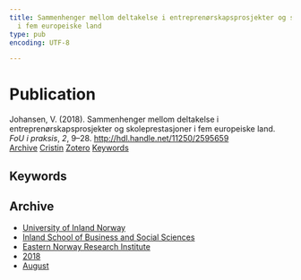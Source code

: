 ```yaml
---
title: Sammenhenger mellom deltakelse i entreprenørskapsprosjekter og skoleprestasjoner
  i fem europeiske land
type: pub
encoding: UTF-8

---
```

<h1>Publication</h1>
<article id="csl-bib-container-ZKZFGQNS" class="csl-bib-container">
  <div class="csl-bib-body"> <div class="csl-entry">Johansen, V. (2018). Sammenhenger mellom deltakelse i entreprenørskapsprosjekter og skoleprestasjoner i fem europeiske land. <i>FoU i praksis</i>, <i>2</i>, 9–28. <a href="http://hdl.handle.net/11250/2595659">http://hdl.handle.net/11250/2595659</a></div> </div>
  <div class="csl-bib-buttons">
    <a href="#taxonomy-article-ZKZFGQNS" alt="archive" class="csl-bib-button">Archive</a>
    <a href="https://app.cristin.no/results/show.jsf?id=1603560" alt="Cristin" class="csl-bib-button">Cristin</a>
    <a href="http://zotero.org/groups/5881554/items/ZKZFGQNS" alt="Zotero" class="csl-bib-button">Zotero</a>
    <a href="#keywords-article-ZKZFGQNS" alt="keywords" class="csl-bib-button">Keywords</a>
  </div>
  <div id="csl-bib-meta-container-ZKZFGQNS"></div>
</article>
<div id="csl-bib-meta-ZKZFGQNS" class="csl-bib-meta">
  <article id="keywords-article-ZKZFGQNS" class="keywords-article">
    <h1>Keywords</h1>
    
  </article>
  <article id="taxonomy-article-ZKZFGQNS" class="taxonomy-article">
    <h1>Archive</h1>
    <ul>
      <li><a href="{{< params subfolder >}}en/archive/?key=3DCRN523">University of Inland Norway</a></li>
      <li><a href="{{< params subfolder >}}en/archive/?key=DU8Q9LN9">Inland School of Business and Social Sciences</a></li>
      <li><a href="{{< params subfolder >}}en/archive/?key=IRYXBU4S">Eastern Norway Research Institute</a></li>
      <li><a href="{{< params subfolder >}}en/archive/?key=64DNHFWC">2018</a></li>
      <li><a href="{{< params subfolder >}}en/archive/?key=PXCRPAT5">August</a></li>
    </ul>
  </article>
</div>
